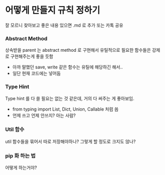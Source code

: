 # 어떻게 만들지 규칙 정하기

잘 모르니 찾아보고 좋은 내용 있으면 .md 로 추가 또는 카톡 공유


### Abstract Method

상속받을 parent 는 abstract method 로 구현해서 유틸적으로 필요한 함수들은 강제로 구현해주는게 좋을 듯함

* 아까 말했던 save, write 같은 함수는 유틸에 해당하긴 해서.. 
* 일단 현재 코드에는 넣어둠


### Type Hint 

Type hint 를 다 쓸 필요는 없는 것 같은데, 거의 다 써주는 게 좋아보임. 

* from typing import List, Dict, Union, Callable 처럼 씀
* 언제 쓰고 언제 안쓰지? 아는 사람?


### Util 함수

util 함수들을 묶어서 따로 저장해야하나? 그렇게 할 정도로 크지도 않나?


### pip 화 하는 법

어떻게 하는거야?